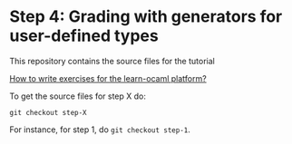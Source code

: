 # Step 4: Grading with generators for user-defined types

This repository contains the source files for the tutorial

[How to write exercises for the learn-ocaml platform?](https://github.com/ocaml-sf/learn-ocaml/blob/master/docs/howto-write-exercises.md)

To get the source files for step X do:
```
git checkout step-X
```

For instance, for step 1, do `git checkout step-1`.


## 

